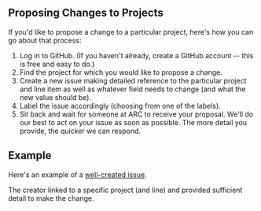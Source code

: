 ## Proposing Changes to Projects
If you'd like to propose a change to a particular project, here's how you can go about that process:

1. Log in to GitHub. (If you haven't already, create a GitHub account -- this is free and easy to do.)
2. Find the project for which you would like to propose a change.
3. Create a new issue making detailed reference to the particular project and line item as well as whatever field needs to change (and what the new value should be).
4. Label the issue accordingly (choosing from one of the labels).
5. Sit back and wait for someone at ARC to receive your proposal.  We'll do our best to act on your issue as soon as possible.  The more detail you provide, the quicker we can respond.

## Example
Here's an example of a [well-created issue](https://github.com/landonreed/plan-it/issues/8).

The creator linked to a specific project (and line) and provided sufficient detail to make the change.